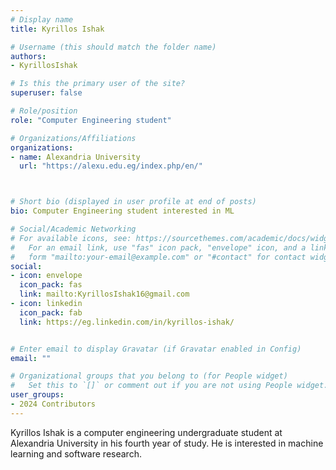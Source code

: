```yaml
---
# Display name
title: Kyrillos Ishak

# Username (this should match the folder name)
authors:
- KyrillosIshak

# Is this the primary user of the site?
superuser: false

# Role/position
role: "Computer Engineering student"

# Organizations/Affiliations
organizations:
- name: Alexandria University
  url: "https://alexu.edu.eg/index.php/en/"



# Short bio (displayed in user profile at end of posts)
bio: Computer Engineering student interested in ML

# Social/Academic Networking
# For available icons, see: https://sourcethemes.com/academic/docs/widgets/#icons
#   For an email link, use "fas" icon pack, "envelope" icon, and a link in the
#   form "mailto:your-email@example.com" or "#contact" for contact widget.
social:
- icon: envelope
  icon_pack: fas
  link: mailto:KyrillosIshak16@gmail.com
- icon: linkedin
  icon_pack: fab
  link: https://eg.linkedin.com/in/kyrillos-ishak/


# Enter email to display Gravatar (if Gravatar enabled in Config)
email: ""

# Organizational groups that you belong to (for People widget)
#   Set this to `[]` or comment out if you are not using People widget.  
user_groups:
- 2024 Contributors
---
```


Kyrillos Ishak is a computer engineering undergraduate student at Alexandria University in his fourth year of study. He is interested in machine learning and software research.
